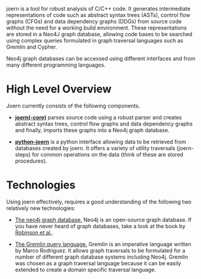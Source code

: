 
joern is a tool for robust analysis of C/C++ code. It generates
intermediate representations of code such as abstract syntax trees
(ASTs), control flow graphs (CFGs) and data dependency graphs (DDGs)
from source code without the need for a working build
environment. These representations are stored in a Neo4J graph
database, allowing code bases to be searched using complex queries
formulated in graph traversal languages such as Gremlin and Cypher.

Neo4j graph databases can be accessed using different interfaces and
from many different programming languages.

# High Level Overview

Joern currently consists of the following components.

* [**joern(-core)**](https://github.com/fabsx00/joern/) parses source code
  using a robust parser and creates abstract syntax trees, control
  flow graphs and data dependency graphs and finally, imports these
  graphs into a Neo4j graph database.

* [**python-joern**](https://github.com/fabsx00/python-joern/) is a
  python interface allowing data to be retrieved from databases
  created by joern. It offers a variety of utility traversals
  (joern-steps) for common operations on the data (think of these are
  stored procedures).

# Technologies

Using joern effectively, requires a good understanding of the
following two relatively new technologies:

* [The neo4j graph database.](http://www.neo4j.org/) Neo4j is an
  open-source graph database. If you have never heard of graph
  databases, take a look at the book by
  [Robinson et al.](http://info.neotechnology.com/rs/neotechnology/images/GraphDatabases_EarlyRelease.pdf).

* [The Gremlin query language.](https://github.com/tinkerpop/gremlin/wiki)
  Gremlin is an imperative language written by Marco Rodriguez. It
  allows graph traversals to be formulated for a number of different
  graph database systems including Neo4j. Gremlin was chosen as a
  graph traversal language because it can be easily extended to
  create a domain specific traversal language.
